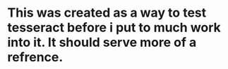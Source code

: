 <h1>This was created as a way to test tesseract before i put to much work into it. It should serve more of a refrence.</h1>
